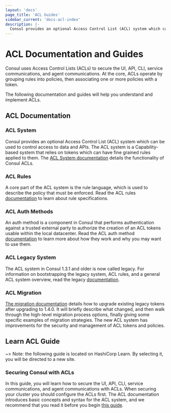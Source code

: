 ```yaml
---
layout: 'docs'
page_title: 'ACL Guides'
sidebar_current: 'docs-acl-index'
description: |-
  Consul provides an optional Access Control List (ACL) system which can be used to control access to data and APIs. Select the following guide for your use case.
---
```


# ACL Documentation and Guides

Consul uses Access Control Lists (ACLs) to secure the UI, API, CLI, service
communications, and agent communications. At the core, ACLs operate by grouping
rules into policies, then associating one or more policies with a token.

The following documentation and guides will help you understand and implement
ACLs.

## ACL Documentation

### ACL System

Consul provides an optional Access Control List (ACL) system which can be used
to control access to data and APIs. The ACL system is a Capability-based system
that relies on tokens which can have fine grained rules applied to them. The
[ACL System documentation](/docs/acl/acl-system.html) details the functionality
of Consul ACLs.

### ACL Rules

A core part of the ACL system is the rule language, which is used to describe
the policy that must be enforced. Read the ACL rules
[documentation](/docs/acl/acl-rules.html) to learn about rule specifications.

### ACL Auth Methods

An auth method is a component in Consul that performs authentication against a
trusted external party to authorize the creation of an ACL tokens usable within
the local datacenter. Read the ACL auth method
[documentation](/docs/acl/acl-auth-methods.html) to learn more about how they
work and why you may want to use them.

### ACL Legacy System

The ACL system in Consul 1.3.1 and older is now called legacy. For information
on bootstrapping the legacy system, ACL rules, and a general ACL system
overview, read the legacy [documentation](/docs/acl/acl-legacy.html).

### ACL Migration

[The migration documentation](/docs/acl/acl-migrate-tokens.html) details how to
upgrade existing legacy tokens after upgrading to 1.4.0. It will briefly
describe what changed, and then walk through the high-level migration process
options, finally giving some specific examples of migration strategies. The new
ACL system has improvements for the security and management of ACL tokens and
policies.

## Learn ACL Guide

~> Note: the following guide is located on HashiCorp Learn. By selecting it,
you will be directed to a new site.

### Securing Consul with ACLs

In this guide, you will learn how to secure the UI, API, CLI, service
communications, and agent communications with ACLs. When securing your cluster
you should configure the ACLs first. The ACL documentation introduces basic
concepts and syntax for the ACL system, and we recommend that you read it
before you begin [this
guide](https://learn.hashicorp.com/consul/security-networking/production-acls).
